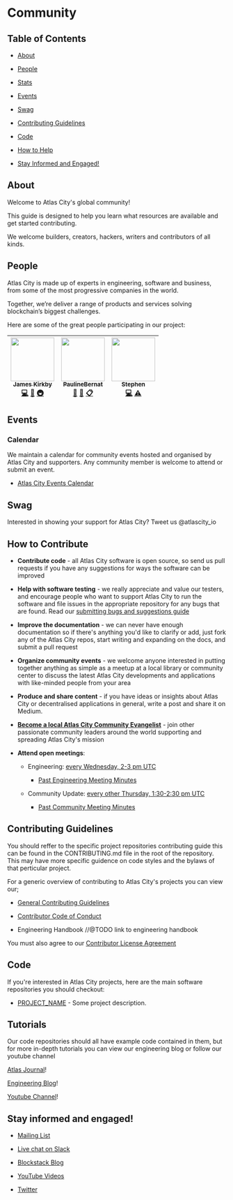 
# Community

## Table of Contents

-  [About](#about)

-  [People](#people)

-  [Stats](#stats)

-  [Events](#events)

-  [Swag](#swag)

-  [Contributing Guidelines](#contributing-guidelines)

-  [Code](#code)

-  [How to Help](#how-to-help)

-  [Stay Informed and Engaged!](#stay-informed-and-engaged)

 
## About

Welcome to Atlas City's global community! 

This guide is designed to help you learn what resources are available and get started contributing.

We welcome builders, creators, hackers, writers and contributors of all kinds.
 

## People

Atlas City is made up of experts in engineering, software and business, from some of the most progressive companies in the world.

Together, we’re deliver a range of products and services solving blockchain’s biggest challenges.

Here are some of the great people participating in our project:

<!-- ALL-CONTRIBUTORS-LIST:START - Do not remove or modify this section -->
<!-- prettier-ignore -->
| [<img src="https://avatars3.githubusercontent.com/u/21375475?s=96&v=4" width="100px;"/><br /><sub><b>James Kirkby</b></sub>](https://github.com/nshCore)<br />[💻](https://github.com/nshCore/community/commits?author=nshCore "Code") [📖](https://github.com/nshCore/community/commits?author=nshCore "Documentation") [🚇](#infra-nshCore "Infrastructure (Hosting, Build-Tools, etc)") | [<img src="https://avatars2.githubusercontent.com/u/28021380?v=4" width="100px;"/><br /><sub><b>PaulineBernat</b></sub>](https://github.com/PaulineBernat)<br />[🎨](#design-PaulineBernat "Design") [📖](https://github.com/nshCore/community/commits?author=PaulineBernat "Documentation") [📋](#eventOrganizing-PaulineBernat "Event Organizing") | [<img src="https://avatars0.githubusercontent.com/u/991266?v=4" width="100px;"/><br /><sub><b>Stephen</b></sub>](https://github.com/stxphxn)<br />[💻](https://github.com/nshCore/community/commits?author=stxphxn "Code") [⚠️](https://github.com/nshCore/community/commits?author=stxphxn "Tests") |
| :---: | :---: | :---: |
<!-- ALL-CONTRIBUTORS-LIST:END -->

## Events

### Calendar

We maintain a calendar for community events hosted and organised by Atlas City and supporters. Any community member is welcome to attend or submit an event.

*  [Atlas City Events Calendar](https://www.eventbrite.com/o/atlas-city-17605869395)


## Swag

Interested in showing your support for Atlas City?  Tweet us @atlascity_io
  
## How to Contribute

-  **Contribute code** - all Atlas City software is open source, so send us pull requests if you have any suggestions for ways the software can be improved

-  **Help with software testing** - we really appreciate and value our testers, and encourage people who want to support Atlas City to run the software and file issues in the appropriate repository for any bugs that are found. Read our [submitting bugs and suggestions guide](https://github.com/atlascity/Community/blob/master/submitting-bugs-and-suggestions.md)

-  **Improve the documentation** - we can never have enough documentation so if there's anything you'd like to clarify or add, just fork any of the Atlas City repos, start writing and expanding on the docs, and submit a pull request

-  **Organize community events** - we welcome anyone interested in putting together anything as simple as a meetup at a local library or community center to discuss the latest Atlas City developments and applications with like-minded people from your area

-  **Produce and share content** - if you have ideas or insights about Atlas City or decentralised applications in general, write a post and share it on Medium.

-  **[Become a local Atlas City Community Evangelist](https://community.atlas.org/evangelists)** - join other passionate community leaders around the world supporting and spreading Atlas City's mission

-  **Attend open meetings**:
  
   - Engineering: [every Wednesday, 2-3 pm UTC](http://LINK-TO-ENGR-MEETING-SPECS)
     - [Past Engineering Meeting Minutes](http://LINK-TO-PAST-MEETING-MINUTS)
   
   - Community Update: [every other Thursday, 1:30-2:30 pm UTC](http://LINK-TO-COMMUNITY-MEETING-SPECS)
     - [Past Community Meeting Minutes](http://LINK-TO-PAST-MEETING-MINUTS)
  

## Contributing Guidelines

You should reffer to the specific project repositories contributing guide this can be found in the CONTRIBUTING.md file in the root of the repository. This may have more specific guidence on code styles and the bylaws of that perticular project.

For a generic overview of contributing to Atlas City's projects you can view our;

* [General Contributing Guidelines](https://github.com/atlascity/community/blob/master/CONTRIBUTING.md)

* [Contributor Code of Conduct](https://github.com/atlascity/Community/blob/master/contributor-code-of-conduct.md)

* Engineering Handbook //@TODO link to engineering handbook

You must also agree to our [Contributor License Agreement](https://github.com/atlascity/Community/blob/master/contributor-license-agreement.md)

## Code

If you're interested in Atlas City projects, here are the main software repositories you should checkout:

-  [PROJECT_NAME](https://github.com/ORG/PROJECT) - Some project description.


## Tutorials
Our code repositories should all have example code contained in them, but for more in-depth tutorials you can view our engineering blog or follow our youtube channel

[Atlas Journal](https://medium.com/atlas-journal)!

[Engineering Blog](https://SOME.LINK/EGR-BLOG)!

[Youtube Channel](https://SOME.LINK/EGR-BLOG)!


## Stay informed and engaged!

-  [Mailing List](https://atlascity.io/community/)

-  [Live chat on Slack](http://chat.atlascity.org/)

-  [Blockstack Blog](https://medium.com/atlas-journal)

-  [YouTube Videos](https://www.youtube.com/channel/)

-  [Twitter](https://twitter.com/atlascity_io)
